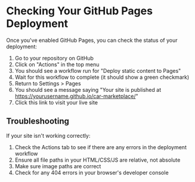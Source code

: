 # Checking Your GitHub Pages Deployment

Once you've enabled GitHub Pages, you can check the status of your deployment:

1. Go to your repository on GitHub
2. Click on "Actions" in the top menu
3. You should see a workflow run for "Deploy static content to Pages"
4. Wait for this workflow to complete (it should show a green checkmark)
5. Return to Settings > Pages
6. You should see a message saying "Your site is published at https://yourusername.github.io/car-marketplace/"
7. Click this link to visit your live site

## Troubleshooting

If your site isn't working correctly:

1. Check the Actions tab to see if there are any errors in the deployment workflow
2. Ensure all file paths in your HTML/CSS/JS are relative, not absolute
3. Make sure image paths are correct
4. Check for any 404 errors in your browser's developer console
